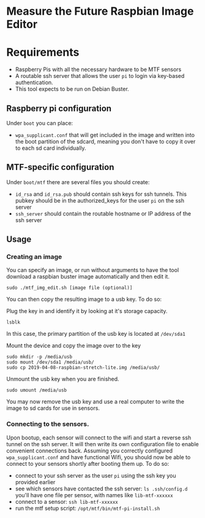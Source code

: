 # Measure the Future Raspbian Image Editor

# Requirements

  - Raspberry Pis with all the necessary hardware to be MTF sensors
  - A routable ssh server that allows the user `pi` to login via key-based authentication.
  - This tool expects to be run on Debian Buster.

## Raspberry pi configuration
Under `boot` you can place:

  - `wpa_supplicant.conf` that will get included in the image and written into the boot partition of the sdcard, meaning you don't have to copy it over to each sd card individually.

## MTF-specific configuration
Under `boot/mtf` there are several files you should create:

  - `id_rsa` and `id_rsa.pub` should contain ssh keys for ssh tunnels. This pubkey should be in the authorized_keys for the user `pi` on the ssh server
  - `ssh_server` should contain the routable hostname or IP address of the ssh server

## Usage

### Creating an image

You can specify an image, or run without arguments to have the tool download a raspbian buster image automatically and then edit it.

`sudo ./mtf_img_edit.sh [image file (optional)]`

You can then copy the resulting image to a usb key. To do so:


Plug the key in and identify it by looking at it's storage capacity.
```
lsblk
```
In this case, the primary partition of the usb key is located at `/dev/sda1`


Mount the device and copy the image over to the key
```
sudo mkdir -p /media/usb
sudo mount /dev/sda1 /media/usb/
sudo cp 2019-04-08-raspbian-stretch-lite.img /media/usb/
```

Unmount the usb key when you are finished.
```
sudo umount /media/usb
```

You may now remove the usb key and use a real computer to write the image to sd cards for use in sensors.


### Connecting to the sensors.

Upon bootup, each sensor will connect to the wifi and start a reverse ssh tunnel on the ssh server. It will then write its own configuration file to enable convenient connections back.
Assuming you correctly configured `wpa_supplicant.conf` and have functional Wifi, you should now be able to connect to your sensors shortly after booting them up.
To do so:
  - connect to your ssh server as the user `pi` using the ssh key you provided earlier
  - see which sensors have contacted the ssh server: `ls .ssh/config.d` you'll have one file per sensor, with names like `lib-mtf-xxxxxx`
  - connect to a sensor: `ssh lib-mtf-xxxxxx`
  - run the mtf setup script: `/opt/mtf/bin/mtf-pi-install.sh`
